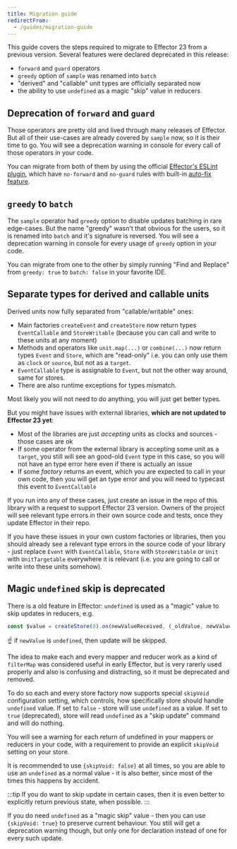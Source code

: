 ```yaml
---
title: Migration guide
redirectFrom:
  - /guides/migration-guide
---
```


This guide covers the steps required to migrate to Effector 23 from a previous version.
Several features were declared deprecated in this release:

- `forward` and `guard` operators
- `greedy` option of `sample` was renamed into `batch`
- "derived" and "callable" unit types are officially separated now
- the ability to use `undefined` as a magic "skip" value in reducers

## Deprecation of `forward` and `guard`

Those operators are pretty old and lived through many releases of Effector.
But all of their use-cases are already covered by `sample` now, so it is their time to go. You will see a deprecation warning in console for every call of those operators in your code.

You can migrate from both of them by using the official [Effector's ESLint plugin](https://eslint.effector.dev/), which have `no-forward` and `no-guard` rules with built-in [auto-fix feature](https://eslint.org/docs/latest/use/command-line-interface#fix-problems).

## `greedy` to `batch`

The `sample` operator had `greedy` option to disable updates batching in rare edge-cases.
But the name "greedy" wasn't that obvious for the users, so it is renamed into `batch` and it's signature is reversed.
You will see a deprecation warning in console for every usage of `greedy` option in your code.

You can migrate from one to the other by simply running "Find and Replace" from `greedy: true` to `batch: false` in your favorite IDE.

## Separate types for derived and callable units

Derived units now fully separated from "callable/writable" ones:

- Main factories `createEvent` and `createStore` now return types `EventCallable` and `StoreWritable` (because you can call and write to these units at any moment)
- Methods and operators like `unit.map(...)` or `combine(...)` now return types `Event` and `Store`, which are "read-only" i.e. you can only use them as `clock` or `source`, but not as a `target`.
- `EventCallable` type is assignable to `Event`, but not the other way around, same for stores.
- There are also runtime exceptions for types mismatch.

Most likely you will not need to do anything, you will just get better types.

But you might have issues with external libraries, **which are not updated to Effector 23 yet**:

- Most of the libraries are just _accepting_ units as clocks and sources - those cases are ok
- If some operator from the external library is accepting some unit as a `target`, you still will see an good-old `Event` type in this case, so you will not have an type error here even if there is actually an issue
- If some _factory_ returns an event, which you are expected to call in your own code, then you will get an type error and you will need to typecast this event to `EventCallable`

If you run into any of these cases, just create an issue in the repo of this library with a request to support Effector 23 version.
Owners of the project will see relevant type errors in their own source code and tests, once they update Effector in their repo.

If you have these issues in your own custom factories or libraries, then you should already see a relevant type errors in the source code of your library - just replace `Event` with `EventCallable`, `Store` with `StoreWritable` or `Unit` with `UnitTargetable` everywhere it is relevant (i.e. you are going to call or write into these units somehow).

## Magic `undefined` skip is deprecated

There is a old feature in Effector: `undefined` is used as a "magic" value to skip updates in reducers, e.g.

```ts
const $value = createStore(0).on(newValueReceived, (_oldValue, newValue) => newValue);
```

:point_up: if `newValue` is `undefined`, then update will be skipped.

The idea to make each and every mapper and reducer work as a kind of `filterMap` was considered useful in early Effector, but is very rarerly used properly and also is confusing and distracting, so it must be deprecated and removed.

To do so each and every store factory now supports special `skipVoid` configuration setting, which controls, how specifically store should handle `undefined` value. If set to `false` - store will use `undefined` as a value.
If set to `true` (deprecated), store will read `undefined` as a "skip update" command and will do nothing.

You will see a warning for each return of undefined in your mappers or reducers in your code, with a requirement to provide an explicit `skipVoid` setting on your store.

It is recommended to use `{skipVoid: false}` at all times, so you are able to use an `undefined` as a normal value - it is also better, since most of the times this happens by accident.

:::tip
If you do want to skip update in certain cases, then it is even better to explicitly return previous state, when possible.
:::

If you do need `undefined` as a "magic skip" value - then you can use `{skipVoid: true}` to preserve current behaviour. You still will get a deprecation warning though, but only one for declaration instead of one for every such update.
